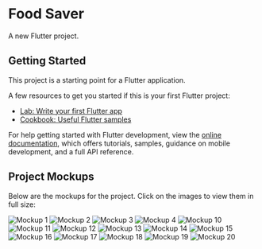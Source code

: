 # Food Saver

A new Flutter project.

## Getting Started

This project is a starting point for a Flutter application.

A few resources to get you started if this is your first Flutter project:

- [Lab: Write your first Flutter app](https://docs.flutter.dev/get-started/codelab)
- [Cookbook: Useful Flutter samples](https://docs.flutter.dev/cookbook)

For help getting started with Flutter development, view the
[online documentation](https://docs.flutter.dev/), which offers tutorials,
samples, guidance on mobile development, and a full API reference.

## Project Mockups

Below are the mockups for the project. Click on the images to view them in full size:

![Mockup 1](["E:\Taghreed\mockups\mockups\1.png"](https://github.com/TaghreedTK/Food-Saver/blob/master/1.png?raw=true))
![Mockup 2](path/to/2.png)
![Mockup 3](path/to/3.png)
![Mockup 4](path/to/4.png)
![Mockup 10](path/to/10.png)
![Mockup 11](path/to/11.png)
![Mockup 12](path/to/12.png)
![Mockup 13](path/to/13.png)
![Mockup 14](path/to/14.png)
![Mockup 15](path/to/15.png)
![Mockup 16](path/to/16.png)
![Mockup 17](path/to/17.png)
![Mockup 18](path/to/18.png)
![Mockup 19](path/to/19.png)
![Mockup 20](path/to/20.png)
